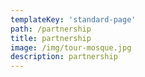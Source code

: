 ```yaml
---
templateKey: 'standard-page'
path: /partnership
title: partnership
image: /img/tour-mosque.jpg
description: partnership
---
```

